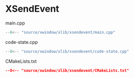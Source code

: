 # XSendEvent
main.cpp
```cpp
--8<-- "source/xwindow/xlib/xsendevent/main.cpp"
```

code-state.cpp
```cpp
--8<-- "source/xwindow/xlib/xsendevent/code-state.cpp"
```

CMakeLists.txt
```cmake
--8<-- "source/xwindow/xlib/xsendevent/CMakeLists.txt"
```
